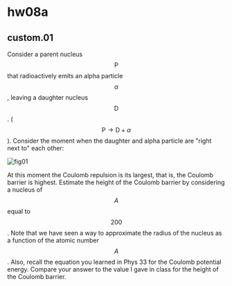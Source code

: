 # hw08a

## custom.01
Consider a parent nucleus $$\text{P}$$ that radioactively emits an alpha particle $$\alpha$$, leaving a daughter nucleus $$\text{D}$$. ($$\text{P}\to{\text{D}}+\alpha$$).  Consider the moment when the daughter and alpha particle are "right next to" each other:

![fig01](hw09-fig01.png)

At this moment the Coulomb repulsion is its largest, that is, the Coulomb barrier is highest.  Estimate the height of the Coulomb barrier by considering a nucleus of $$A$$ equal to $$200$$.  Note that we have seen a way to approximate the radius of the nucleus as a function of the atomic number $$A$$. Also, recall the equation you learned in Phys 33 for the Coulomb potential energy. Compare your answer to the value I gave in class for the height of the Coulomb barrier.